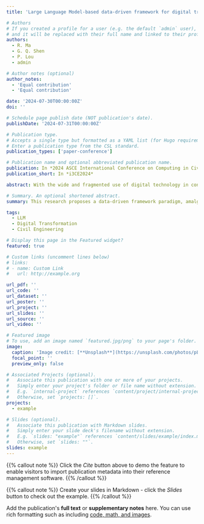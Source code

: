 ```yaml
---
title: 'Large Language Model-based data-driven framework for digital transformation in construction history'

# Authors
# If you created a profile for a user (e.g. the default `admin` user), write the username (folder name) here
# and it will be replaced with their full name and linked to their profile.
authors:
  - R. Ma
  - G. Q. Shen
  - P. Lou
  - admin

# Author notes (optional)
author_notes:
  - 'Equal contribution'
  - 'Equal contribution'

date: '2024-07-30T00:00:00Z'
doi: ''

# Schedule page publish date (NOT publication's date).
publishDate: '2024-07-31T00:00:00Z'

# Publication type.
# Accepts a single type but formatted as a YAML list (for Hugo requirements).
# Enter a publication type from the CSL standard.
publication_types: ['paper-conference']

# Publication name and optional abbreviated publication name.
publication: In *2024 ASCE International Conference on Computing in Civil Engineering*
publication_short: In *i3CE2024*

abstract: With the wide and fragmented use of digital technology in construction, a systematic digital transformation (DT)of the industry is needed. The industry's 'synergy development' context, marked by diverse data resources and significant investment, complicates collaboration and burdens the DT process. Notably, the transformation knowledge of DT is often 'buried' within the vast data produced by daily management processes, making it challenging to discern the rules of DT without labor-intensive and time-consuming manual methods. Hence, a well-established data-driven framework for enhancing the DT process to promote whole-life-cycle industry transformation is essential. The large language model (LLM) supercharges the data-driven framework, enabling automated reasoning and precise insights to be derived from extensive datasets, thus fostering a smarter DT framework to manage the DT process. Therefore, this study uses a question-answering system based on an LLM and a localized knowledge base to guide decision-makers in developing engagement strategies that improve DT performance and foster collaboration. This study presents a practical application of LLMs in the DT of construction enterprises, anticipates future applications, and explores their potential use throughout a construction project's transformation lifecycle.

# Summary. An optional shortened abstract.
summary: This research proposes a data-driven framework paradigm, amalgamating 'Large Language Models (LLMs) + construction knowledge databases', modelled on a question-answering system. It leverages domain-specific knowledge to enhance the output produced by LLMs.

tags:
  - LLM
  - Digital Transformation
  - Civil Engineering

# Display this page in the Featured widget?
featured: true

# Custom links (uncomment lines below)
# links:
# - name: Custom Link
#   url: http://example.org

url_pdf: ''
url_code: ''
url_dataset: ''
url_poster: ''
url_project: ''
url_slides: ''
url_source: ''
url_video: ''

# Featured image
# To use, add an image named `featured.jpg/png` to your page's folder.
image:
  caption: 'Image credit: [**Unsplash**](https://unsplash.com/photos/pLCdAaMFLTE)'
  focal_point: ''
  preview_only: false

# Associated Projects (optional).
#   Associate this publication with one or more of your projects.
#   Simply enter your project's folder or file name without extension.
#   E.g. `internal-project` references `content/project/internal-project/index.md`.
#   Otherwise, set `projects: []`.
projects:
  - example

# Slides (optional).
#   Associate this publication with Markdown slides.
#   Simply enter your slide deck's filename without extension.
#   E.g. `slides: "example"` references `content/slides/example/index.md`.
#   Otherwise, set `slides: ""`.
slides: example
---
```


{{% callout note %}}
Click the _Cite_ button above to demo the feature to enable visitors to import publication metadata into their reference management software.
{{% /callout %}}

{{% callout note %}}
Create your slides in Markdown - click the _Slides_ button to check out the example.
{{% /callout %}}

Add the publication's **full text** or **supplementary notes** here. You can use rich formatting such as including [code, math, and images](https://docs.hugoblox.com/content/writing-markdown-latex/).
